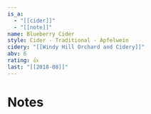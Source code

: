 ```yaml
---
is_a:
  - "[[cider]]"
  - "[[note]]"
name: Blueberry Cider
style: Cider - Traditional - Apfelwein
cidery: "[[Windy Hill Orchard and Cidery]]"
abv: 6
rating: 👍
last: "[[2018-08]]"
---
```

# Notes

